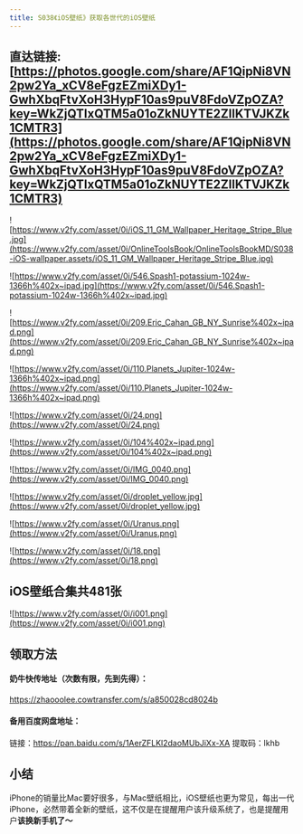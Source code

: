 ```yaml
---
title: S038《iOS壁纸》获取各世代的iOS壁纸
---
```




## 直达链接: [https://photos.google.com/share/AF1QipNi8VN2pw2Ya_xCV8eFgzEZmiXDy1-GwhXbqFtvXoH3HypF10as9puV8FdoVZpOZA?key=WkZjQTIxQTM5a01oZkNUYTE2ZllKTVJKZk1CMTR3](https://photos.google.com/share/AF1QipNi8VN2pw2Ya_xCV8eFgzEZmiXDy1-GwhXbqFtvXoH3HypF10as9puV8FdoVZpOZA?key=WkZjQTIxQTM5a01oZkNUYTE2ZllKTVJKZk1CMTR3)





![https://www.v2fy.com/asset/0i/iOS_11_GM_Wallpaper_Heritage_Stripe_Blue.jpg](https://www.v2fy.com/asset/0i/OnlineToolsBook/OnlineToolsBookMD/S038-iOS-wallpaper.assets/iOS_11_GM_Wallpaper_Heritage_Stripe_Blue.jpg)





![https://www.v2fy.com/asset/0i/546.Spash1-potassium-1024w-1366h%402x~ipad.jpg](https://www.v2fy.com/asset/0i/546.Spash1-potassium-1024w-1366h%402x~ipad.jpg)





![https://www.v2fy.com/asset/0i/209.Eric_Cahan_GB_NY_Sunrise%402x~ipad.png](https://www.v2fy.com/asset/0i/209.Eric_Cahan_GB_NY_Sunrise%402x~ipad.png)



![https://www.v2fy.com/asset/0i/110.Planets_Jupiter-1024w-1366h%402x~ipad.png](https://www.v2fy.com/asset/0i/110.Planets_Jupiter-1024w-1366h%402x~ipad.png)







![https://www.v2fy.com/asset/0i/24.png](https://www.v2fy.com/asset/0i/24.png)





![https://www.v2fy.com/asset/0i/104%402x~ipad.png](https://www.v2fy.com/asset/0i/104%402x~ipad.png)





![https://www.v2fy.com/asset/0i/IMG_0040.png](https://www.v2fy.com/asset/0i/IMG_0040.png)





![https://www.v2fy.com/asset/0i/droplet_yellow.jpg](https://www.v2fy.com/asset/0i/droplet_yellow.jpg)







![https://www.v2fy.com/asset/0i/Uranus.png](https://www.v2fy.com/asset/0i/Uranus.png)





![https://www.v2fy.com/asset/0i/18.png](https://www.v2fy.com/asset/0i/18.png)





## iOS壁纸合集共481张



![https://www.v2fy.com/asset/0i/i001.png](https://www.v2fy.com/asset/0i/i001.png)



## 领取方法

#### 奶牛快传地址（次数有限，先到先得）：

https://zhaooolee.cowtransfer.com/s/a850028cd8024b



#### 备用百度网盘地址：

链接：https://pan.baidu.com/s/1AerZFLKl2daoMUbJiXx-XA   提取码：lkhb

## 小结

iPhone的销量比Mac要好很多，与Mac壁纸相比，iOS壁纸也更为常见，每出一代iPhone，必然带着全新的壁纸，这不仅是在提醒用户该升级系统了，也是提醒用户**该换新手机了～**